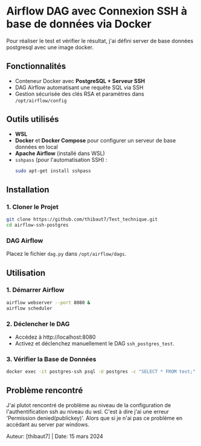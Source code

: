 # Airflow DAG avec Connexion SSH à base de données via Docker

Pour réaliser le test et vérifier le résultat, j'ai défini server de base données postgresql avec une image docker.
##  Fonctionnalités
- Conteneur Docker avec **PostgreSQL + Serveur SSH**
- DAG Airflow automatisant une requête SQL via SSH
- Gestion sécurisée des clés RSA et paramètres dans `/opt/airflow/config`

## Outils utilisés
- **WSL** 
- **Docker** et **Docker Compose** pour configurer un serveur de base données en local
- **Apache Airflow** (installé dans WSL)
- `sshpass` (pour l'automatisation SSH) :
  ```bash
  sudo apt-get install sshpass
  ```

##  Installation

### 1. Cloner le Projet
```bash
git clone https://github.com/thibaut7/Test_technique.git
cd airflow-ssh-postgres
```


### DAG Airflow
Placez le fichier `dag.py` dans `/opt/airflow/dags`.

## Utilisation

### 1. Démarrer Airflow
```bash
airflow webserver --port 8080 &
airflow scheduler
```

### 2. Déclencher le DAG
- Accédez à http://localhost:8080
- Activez et déclenchez manuellement le DAG `ssh_postgres_test`.

### 3. Vérifier la Base de Données
```bash
docker exec -it postgres-ssh psql -U postgres -c "SELECT * FROM test;"
```
## Problème rencontré
J'ai plutot rencontré de problème au niveau de la configuration de l'authentification ssh au niveau du wsl. C'est à dire j'ai une erreur 'Permission denied(publickey)'. Alors que si je n'ai pas ce problème en accédant au server par windows.


Auteur: [thibaut7] | Date: 15 mars 2024
```
